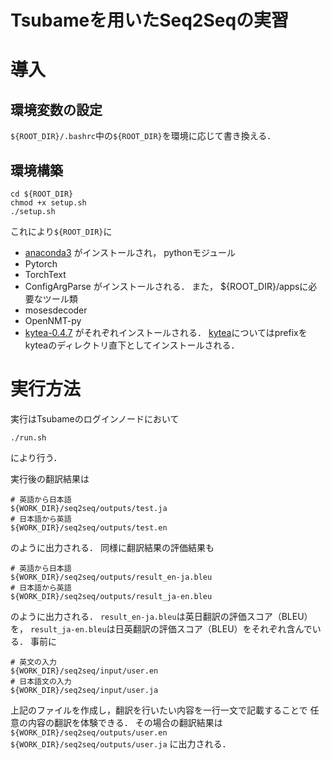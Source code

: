 # Tsubameを用いたSeq2Seqの実習

# 導入

## 環境変数の設定
`${ROOT_DIR}/.bashrc`中の`${ROOT_DIR}`を環境に応じて書き換える．

## 環境構築
```
cd ${ROOT_DIR}
chmod +x setup.sh
./setup.sh
```
これにより`${ROOT_DIR}`に
- [anaconda3](https://www.anaconda.com/distribution/)
がインストールされ，
pythonモジュール
- Pytorch
- TorchText
- ConfigArgParse
がインストールされる．
また，
${ROOT_DIR}/appsに必要なツール類
- mosesdecoder
- OpenNMT-py
- [kytea-0.4.7](http://www.phontron.com/kytea/download/kytea-0.4.7.tar.gz)
がそれぞれインストールされる．
[kytea](http://www.phontron.com/kytea/download/kytea-0.4.7.tar.gz)についてはprefixをkyteaのディレクトリ直下としてインストールされる．

# 実行方法

実行はTsubameのログインノードにおいて
```
./run.sh
```
により行う．

実行後の翻訳結果は
```
# 英語から日本語
${WORK_DIR}/seq2seq/outputs/test.ja
# 日本語から英語
${WORK_DIR}/seq2seq/outputs/test.en
```
のように出力される．
同様に翻訳結果の評価結果も
```
# 英語から日本語
${WORK_DIR}/seq2seq/outputs/result_en-ja.bleu
# 日本語から英語
${WORK_DIR}/seq2seq/outputs/result_ja-en.bleu
```
のように出力される．
`result_en-ja.bleu`は英日翻訳の評価スコア（BLEU）を，
`result_ja-en.bleu`は日英翻訳の評価スコア（BLEU）をそれぞれ含んでいる．
事前に
```
# 英文の入力
${WORK_DIR}/seq2seq/input/user.en
# 日本語文の入力
${WORK_DIR}/seq2seq/input/user.ja
```
上記のファイルを作成し，翻訳を行いたい内容を一行一文で記載することで
任意の内容の翻訳を体験できる．
その場合の翻訳結果は
`${WORK_DIR}/seq2seq/outputs/user.en`
`${WORK_DIR}/seq2seq/outputs/user.ja`
に出力される．
